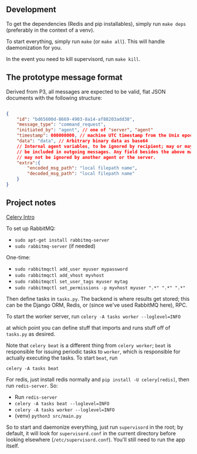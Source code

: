 ## Development
To get the dependencies (Redis and pip installables), simply run `make deps` (preferably in the context of a venv).

To start everything, simply run `make` (or `make all`). This will handle daemonization for you.

In the event you need to kill supervisord, run `make kill`.

## The prototype message format
Derived from P3, all messages are expected to be valid, flat JSON documents with the following structure:
```json

{
	"id": "bd65600d-8669-4903-8a14-af88203add38",
	"message_type": "command_request",
	"initiated_by": "agent", // one of "server", "agent"
	"timestamp": 000000000, // machine UTC timestamp from the Unix epoch
	"data": "data", // Arbitrary binary data as base64
	// Internal agent variables, to be ignored by recipient; may or may not
	// be included in outgoing messages. Any field besides the above may or
	// may not be ignored by another agent or the server.
	"extra":{
		"encoded_msg_path": "local filepath name",
		"decoded_msg_path": "local filepath name"		
	}
}
```

## Project notes
[Celery Intro](https://docs.celeryq.dev/en/stable/getting-started/first-steps-with-celery.html#first-steps)

To set up RabbitMQ:
 - `sudo apt-get install rabbitmq-server`
 - `sudo rabbitmq-server` (if needed)

One-time:
- `sudo rabbitmqctl add_user myuser mypassword`
- `sudo rabbitmqctl add_vhost myvhost`
- `sudo rabbitmqctl set_user_tags myuser mytag`
- `sudo rabbitmqctl set_permissions -p myvhost myuser ".*" ".*" ".*"`

Then define tasks in `tasks.py`. The backend is where results get stored; this can be the Django ORM, Redis, or (since we've used RabbitMQ here), RPC.

To start the worker server, run
`celery -A tasks worker --loglevel=INFO`

at which point you can define stuff that imports and runs stuff off of `tasks.py` as desired.

Note that `celery beat` is a different thing from `celery worker`; `beat` is responsible for issuing periodic tasks to `worker`, which is responsible for actually executing the tasks. To start `beat`, run

`celery -A tasks beat`


For redis, just install redis normally and `pip install -U celery[redis]`, then run `redis-server`. So:
- Run `redis-server`
- `celery -A tasks beat --loglevel=INFO`
- `celery -A tasks worker --loglevel=INFO`
- (venv) `python3 src/main.py`


So to start and daemonize everything, just run `supervisord` in the root; by default, it will look for `supervisord.conf` in the current directory before looking elsewhere (`/etc/supervisord.conf`). You'll still need to run the app itself.

